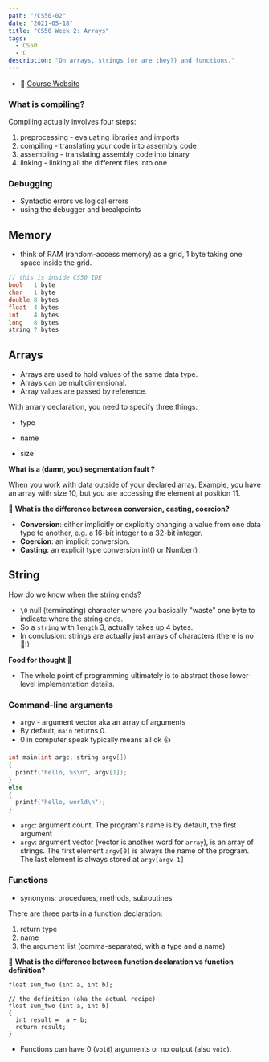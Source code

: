 ```yaml
---
path: "/CS50-02"
date: "2021-05-18"
title: "CS50 Week 2: Arrays"
tags:
  - CS50
  - C
description: "On arrays, strings (or are they?) and functions."
---
```


- 🔗 [Course Website](https://cs50.harvard.edu/x/2021/weeks/2/)

### What is compiling?

Compiling actually involves four steps:

1. preprocessing - evaluating libraries and imports
2. compiling - translating your code into assembly code
3. assembling - translating assembly code into binary
4. linking - linking all the different files into one

### Debugging

- Syntactic errors vs logical errors
- using the debugger and breakpoints

## Memory

- think of RAM (random-access memory) as a grid, 1 byte taking one space inside the grid.

```c
// this is inside CS50 IDE
bool   1 byte
char   1 byte
double 8 bytes
float  4 bytes
int    4 bytes
long   8 bytes
string ? bytes
```

## Arrays

- Arrays are used to hold values of the same data type.
- Arrays can be multidimensional.
- Array values are passed by reference.

With arrary declaration, you need to specify three things:

- type

- name

- size

**What is a (damn, you) segmentation fault ?**

When you work with data outside of your declared array. Example, you have an array with size 10, but you are accessing the element at position 11.

🤔 **What is the difference between conversion, casting, coercion?**

- **Conversion**: either implicitly or explicitly changing a value from one data type to another, e.g. a 16-bit integer to a 32-bit integer.
- **Coercion**: an implicit conversion.
- **Casting**: an explicit type conversion int() or Number()

## String

How do we know when the string ends?

- `\0` null (terminating) character where you basically "waste" one byte to indicate where the string ends.
- So a `string` with `length` 3, actually takes up 4 bytes.
- In conclusion: strings are actually just arrays of characters (there is no 🥄!)

**Food for thought 🤔**

- The whole point of programming ultimately is to abstract those lower-level implementation details.

### Command-line arguments

- `argv` - argument vector aka an array of arguments
- By default, `main` returns 0.
- 0 in computer speak typically means all ok 👍

```c
int main(int argc, string argv[])
{
  printf("hello, %s\n", argv[1]);
}
else
{
  printf("hello, world\n");
}

```

- `argc`: argument count. The program's name is by default, the first argument
- `argv`: argument vector (vector is another word for `array`), is an array of strings. The first element `argv[0]` is always the name of the program. The last element is always stored at `argv[argv-1]`

### Functions

- synonyms: procedures, methods, subroutines

There are three parts in a function declaration:

1. return type
2. name
3. the argument list (comma-separated, with a type and a name)

🤔 **What is the difference between function declaration vs function definition?**

`float sum_two (int a, int b);`

```
// the definition (aka the actual recipe)
float sum_two (int a, int b)
{
  int result =  a + b;
  return result;
}
```

- Functions can have 0 (`void`) arguments or no output (also `void`).
